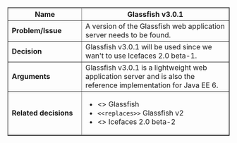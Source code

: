 <table cellpadding='5' border='1' cellspacing='0' width='650'>
<blockquote><thead>
<blockquote><tr>
<blockquote><th width='150'> Name </th>
<th> Glassfish v3.0.1 </th>
</blockquote></tr>
</blockquote></thead>
<tbody>
<blockquote><tr>
<blockquote><td> <b>Problem/Issue</b> </td>
<td>A version of the Glassfish web application server needs to be found.</td>
</blockquote></tr>
<tr>
<blockquote><td> <b>Decision</b> </td>
<td>Glassfish v3.0.1 will be used since we wan't to use Icefaces 2.0 beta-1.</td>
</blockquote></tr>
<tr>
<blockquote><td> <b>Arguments</b> </td>
<td>Glassfish v3.0.1 is a lightweight web application server and is also the reference implementation for Java EE 6.</td>
</blockquote></tr>
<tr>
<blockquote><td> <b>Related decisions</b> </td>
<td>
<ul>
<li><<caused by>> Glassfish</li>
<li><code>&lt;&lt;replaces&gt;&gt;</code> Glassfish v2</li>
<li><<caused by>> Icefaces 2.0 beta-2</li>
</ul>
</td>
</blockquote></tr>
</blockquote></tbody>
</table>